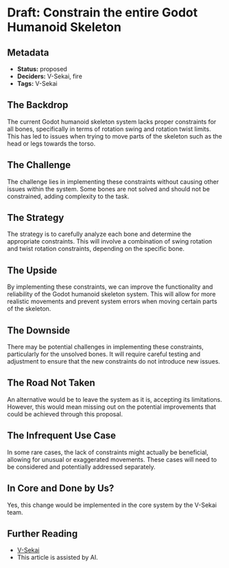 # Draft: Constrain the entire Godot Humanoid Skeleton

## Metadata

- **Status:** proposed
- **Deciders:** V-Sekai, fire
- **Tags:** V-Sekai

## The Backdrop

The current Godot humanoid skeleton system lacks proper constraints for all bones, specifically in terms of rotation swing and rotation twist limits. This has led to issues when trying to move parts of the skeleton such as the head or legs towards the torso.

## The Challenge

The challenge lies in implementing these constraints without causing other issues within the system. Some bones are not solved and should not be constrained, adding complexity to the task.

## The Strategy

The strategy is to carefully analyze each bone and determine the appropriate constraints. This will involve a combination of swing rotation and twist rotation constraints, depending on the specific bone.

## The Upside

By implementing these constraints, we can improve the functionality and reliability of the Godot humanoid skeleton system. This will allow for more realistic movements and prevent system errors when moving certain parts of the skeleton.

## The Downside

There may be potential challenges in implementing these constraints, particularly for the unsolved bones. It will require careful testing and adjustment to ensure that the new constraints do not introduce new issues.

## The Road Not Taken

An alternative would be to leave the system as it is, accepting its limitations. However, this would mean missing out on the potential improvements that could be achieved through this proposal.

## The Infrequent Use Case

In some rare cases, the lack of constraints might actually be beneficial, allowing for unusual or exaggerated movements. These cases will need to be considered and potentially addressed separately.

## In Core and Done by Us?

Yes, this change would be implemented in the core system by the V-Sekai team.

## Further Reading

- [V-Sekai](https://v-sekai.org/)
- This article is assisted by AI.
